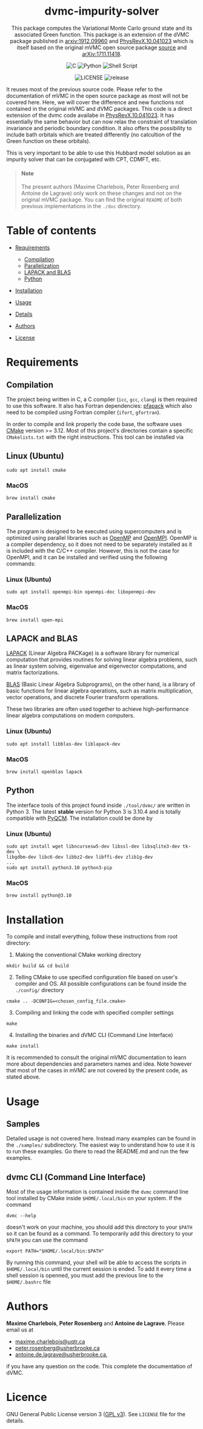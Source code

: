 <div align="center">

# dvmc-impurity-solver

This package computes the Variational Monte Carlo ground state
and its associated Green function. This package is an extension
of the dVMC package published in
[arxiv:1912.09960](https://arxiv.org/abs/1912.09960)
and [PhysRevX.10.041023](https://doi.org/10.1103/PhysRevX.10.041023)
which is itself based on the original mVMC open source package
[source](https://github.com/issp-center-dev/mVMC)
and [arXiv:1711.11418](https://arxiv.org/abs/1711.11418).

![C](https://img.shields.io/badge/c-%2300599C.svg?style=for-the-badge&logo=c&logoColor=white) ![Python](https://img.shields.io/badge/python-3670A0?style=for-the-badge&logo=python&logoColor=ffdd54) ![Shell Script](https://img.shields.io/badge/shell_script-%23121011.svg?style=for-the-badge&logo=gnu-bash&logoColor=white)

![LICENSE](https://img.shields.io/github/license/BCarnaval/DynamicalVMC?color=blue&style=for-the-badge) ![release](https://img.shields.io/github/v/tag/BCarnaval/DynamicalVMC?color=%23FF7F50&style=for-the-badge)

</div>

It reuses most of the previous source code. Please refer to
the documentation of mVMC in the open source package
as most will not be covered here. Here, we will cover the
difference and new functions not contained in the original mVMC
and dVMC packages. This code is a direct extension of the dvmc code availabe in
[PhysRevX.10.041023](https://doi.org/10.1103/PhysRevX.10.041023).
It has essentially the same behavior but can now relax the
constraint of translation invariance and periodic boundary condition.
It also offers the possibility to include bath orbitals which
are treated differently (no calcultion of the Green function
on these orbitals).

This is very important to be able to use this Hubbard model
solution as an impurity solver that can be conjugated with
CPT, CDMFT, etc.

> #### Note
>
> The present authors (Maxime Charlebois, Peter Rosenberg and Antoine de Lagrave)
> only work on these changes and not on the original mVMC
> package. You can find the original `README` of both previous implementations
> in the `./doc` directory.

# Table of contents

- [Requirements](#requirements)

  - [Compilation](#compilation)
  - [Parallelization](#parallelization)
  - [LAPACK and BLAS](#lapack-and-blas)
  - [Python](#python)

- [Installation](#installation)

- [Usage](#usage)

- [Details](#details)

- [Authors](#authors)

- [License](#license)

# Requirements

## Compilation

The project being written in C, a C compiler (`icc`, `gcc`, `clang`) is then
required to use this software. It also has Fortran dependencies:
[pfapack](https://michaelwimmer.org/downloads.html) which also need to be
compiled using Fortran compiler (`ifort`, `gfortran`).

In order to compile and link properly the code base, the software uses
[CMake](https://cmake.org/) version >= 3.12. Most of this project's directories
contain a specific `CMakelists.txt` with the right instructions. This tool can be
installed via

## Linux (Ubuntu)

```shell
sudo apt install cmake
```

### MacOS

```shell
brew install cmake
```

## Parallelization

The program is designed to be executed using supercomputers and is optimized
using parallel libraries such as [OpenMP](https://www.openmp.org/) and
[OpenMPI](https://www.open-mpi.org/). OpenMP is a compiler dependency, so it
does not need to be separately installed as it is included with the C/C++
compiler. However, this is not the case for OpenMPI, and it can be installed
and verified using the following commands:

### Linux (Ubuntu)

```shell
sudo apt install openmpi-bin openmpi-doc libopenmpi-dev
```

### MacOS

```shell
brew install open-mpi
```

## LAPACK and BLAS

[LAPACK](https://www.netlib.org/lapack/) (Linear Algebra PACKage) is a software
library for numerical computation that provides routines for solving linear
algebra problems, such as linear system solving, eigenvalue and eigenvector
computations, and matrix factorizations.

[BLAS](https://www.netlib.org/blas/) (Basic Linear Algebra Subprograms), on the
other hand, is a library of basic functions for linear algebra operations, such
as matrix multiplication, vector operations, and discrete Fourier transform
operations.

These two libraries are often used together to achieve high-performance linear
algebra computations on modern computers.

### Linux (Ubuntu)

```shell
sudo apt install libblas-dev liblapack-dev
```

### MacOS

```shell
brew install openblas lapack
```

## Python

The interface tools of this project found inside `./tool/dvmc/` are written
in Python 3. The latest **stable** version for Python 3 is 3.10.4 and is totally
compatible with [PyQCM](https://bitbucket.org/dsenechQCM/qcm_wed/src/master/).
The installation could be done by

### Linux (Ubuntu)

```shell
sudo apt install wget libncursesw5-dev libssl-dev libsqlite3-dev tk-dev \
libgdbm-dev libc6-dev libbz2-dev libffi-dev zlib1g-dev
...
sudo apt install python3.10 python3-pip
```

### MacOS

```shell
brew install python@3.10
```

# Installation

To compile and install everything, follow these instructions from root directory:

1. Making the conventional CMake working directory

```shell
mkdir build && cd build
```

2. Telling CMake to use specified configuration file based on user's compiler and OS. All
   possible configurations can be found inside the `./config/` directory

```shell
cmake .. -DCONFIG=<chosen_config_file.cmake>
```

3. Compiling and linking the code with specified compiler settings

```shell
make
```

4. Installing the binaries and dVMC CLI (Command Line Interface)

```shell
make install
```

It is recommended to consult the original mVMC documentation to learn
more about dependencies and parameters names and idea. Note however that
most of the cases in mVMC are not covered by the present code, as
stated above.

# Usage

## Samples

Detailed usage is not covered here. Instead many examples can be found
in the `./samples/` subdirectory. The easiest way to understand how to
use it is to run these examples. Go there to read the README.md and run the
few examples.

## dvmc CLI (Command Line Interface)

Most of the usage information is contained inside the `dvmc` command line tool
installed by CMake inside `$HOME/.local/bin` on your system. If the command

```shell
dvmc --help
```

doesn't work on your machine, you should add this directory to your `$PATH` so it can
be found as a command. To temporarily add this directory to your `$PATH` you can use the
command

```shell
export PATH="$HOME/.local/bin:$PATH"
```

By running this command, your shell will be able to access the scripts in `$HOME/.local/bin`
until the current session is ended. To add it every time a shell session is
openned, you must add the previous line to the `$HOME/.bashrc` file

# Authors

**Maxime Charlebois**, **Peter Rosenberg** and **Antoine de Lagrave**.
Please email us at

- <maxime.charlebois@uqtr.ca>
- <peter.rosenberg@usherbrooke.ca>
- <antoine.de.lagrave@usherbrooke.ca>,

if you have any question on the code. This complete the documentation of dVMC.

# Licence

GNU General Public License version 3 ([GPL v3](http://www.gnu.org/licenses/gpl-3.0.en.html)).
See `LICENSE` file for the details.
